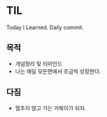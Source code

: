 
# TIL
Today I Learned. Daily commit.



## 목적
- 개념정리 및 리마인드
- 나는 매일 모든면에서 조금씩 성장한다.



## 다짐
- 멈추지 않고 가는 거북이가 되자.
